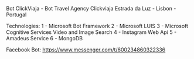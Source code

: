 Bot ClickViaja - Bot Travel Agency Clickviaja Estrada da Luz - Lisbon - Portugal 

Technologies:
1 - Microsoft Bot Framework 
2 - Microsoft LUIS 
3 - Microsoft Cognitive Services Video and Image Search 
4 - Instagram Web Api 
5 - Amadeus Service 
6 - MongoDB

Facebook Bot:
https://www.messenger.com/t/600234860322336
